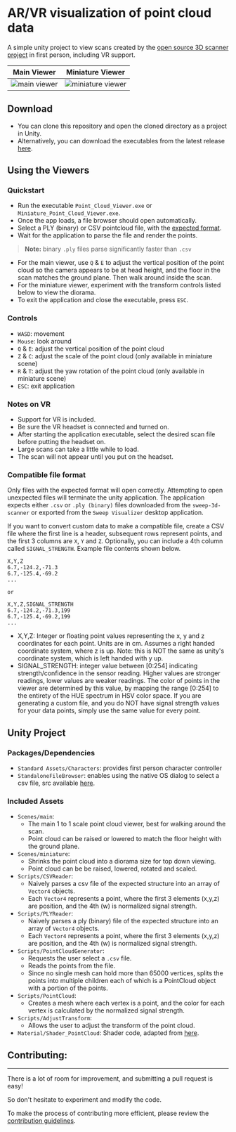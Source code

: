 # AR/VR visualization of point cloud data
A simple unity project to view scans created by the [open source 3D scanner project](https://github.com/scanse/sweep-3d-scanner) in first person, including VR support.


Main Viewer                |  Miniature Viewer
:-------------------------:|:-------------------------:
![main viewer](https://s3.amazonaws.com/scanse/3D-Scanner/docs/imgs/viewer/main_viewer.PNG)  |  ![miniature viewer](https://s3.amazonaws.com/scanse/3D-Scanner/docs/imgs/viewer/miniature_viewer.PNG)

## Download
- You can clone this repository and open the cloned directory as a project in Unity.
- Alternatively, you can download the executables from the latest release [here](https://github.com/scanse/sweep-3d-scanner-unity-viewer/releases).

## Using the Viewers
### Quickstart
- Run the executable `Point_Cloud_Viewer.exe` or `Miniature_Point_Cloud_Viewer.exe`.
- Once the app loads, a file browser should open automatically. 
- Select a PLY (binary) or CSV pointcloud file, with the [expected format](#compatible-file-format).
- Wait for the application to parse the file and render the points. 
> **Note:** binary `.ply` files parse significantly faster than `.csv`
- For the main viewer, use `Q` & `E` to adjust the vertical position of the point cloud so the camera appears to be at head height, and the floor in the scan matches the ground plane. Then walk around inside the scan.
- For the miniature viewer, experiment with the transform controls listed below to view the diorama.
- To exit the application and close the executable, press `ESC`.

### Controls
- `WASD`: movement
- `Mouse`: look around
- `Q` & `E`: adjust the vertical position of the point cloud
- `Z` & `C`: adjust the scale of the point cloud (only available in miniature scene)
- `R` & `T`: adjust the yaw rotation of the point cloud (only available in miniature scene)
- `ESC`: exit application

### Notes on VR
- Support for VR is included.
- Be sure the VR headset is connected and turned on.
- After starting the application executable, select the desired scan file before putting the headset on.
- Large scans can take a little while to load.
- The scan will not appear until you put on the headset.

### Compatible file format
Only files with the expected format will open correctly. Attempting to open unexpected files will terminate the unity application. The application expects either `.csv` or `.ply (binary)` files downloaded from the `sweep-3d-scanner` or exported from the `Sweep Visualizer` desktop application. 

If you want to convert custom data to make a compatible file, create a CSV file where the first line is a header, subsequent rows represent points, and the first 3 columns are `X`, `Y` and `Z`. Optionally, you can include a 4th column called `SIGNAL_STRENGTH`. Example file contents shown below.
```csv
X,Y,Z
6.7,-124.2,-71.3
6.7,-125.4,-69.2
...

or 

X,Y,Z,SIGNAL_STRENGTH
6.7,-124.2,-71.3,199
6.7,-125.4,-69.2,199
...
```

- X,Y,Z: Integer or floating point values representing the x, y and z coordinates for each point. Units are in cm. Assumes a right handed coordinate system, where z is up. Note: this is NOT the same as unity's coordinate system, which is left handed with y up.
- SIGNAL_STRENGTH: integer value between [0:254] indicating strength/confidence in the sensor reading. Higher values are stronger readings, lower values are weaker readings. The color of points in the viewer are determined by this value, by mapping the range [0:254] to the entirety of the HUE spectrum in HSV color space. If you are generating a custom file, and you do NOT have signal strength values for your data points, simply use the same value for every point. 

## Unity Project
### Packages/Dependencies
- `Standard Assets/Characters`: provides first person character controller
- `StandaloneFileBrowser`: enables using the native OS dialog to select a csv file, src available [here](https://github.com/gkngkc/UnityStandaloneFileBrowser).

### Included Assets
- `Scenes/main`: 
  - The main 1 to 1 scale point cloud viewer, best for walking around the scan.
  - Point cloud can be raised or lowered to match the floor height with the ground plane.
- `Scenes/miniature`:
  - Shrinks the point cloud into a diorama size for top down viewing. 
  - Point cloud can be be raised, lowered, rotated and scaled.
- `Scripts/CSVReader`: 
  - Naively parses a csv file of the expected structure into an array of `Vector4` objects. 
  - Each `Vector4` represents a point, where the first 3 elements (x,y,z) are position, and the 4th (w) is normalized signal strength.
- `Scripts/PLYReader`: 
  - Naively parses a ply (binary) file of the expected structure into an array of `Vector4` objects. 
  - Each `Vector4` represents a point, where the first 3 elements (x,y,z) are position, and the 4th (w) is normalized signal strength.
- `Scripts/PointCloudGenerator`: 
  - Requests the user select a `.csv` file.
  - Reads the points from the file.
  - Since no single mesh can hold more than 65000 vertices, splits the points into multiple children each of which is a PointCloud object with a portion of the points. 
- `Scripts/PointCloud`: 
  - Creates a mesh where each vertex is a point, and the color for each vertex is calculated by the normalized signal strength.
- `Scripts/AdjustTransform`: 
  - Allows the user to adjust the transform of the point cloud.
- `Material/Shader_PointCloud`: Shader code, adapted from [here](http://www.kamend.com/2014/05/rendering-a-point-cloud-inside-unity/).

## Contributing:
-------------------
There is a lot of room for improvement, and submitting a pull request is easy! 

So don't hesitate to experiment and modify the code.

To make the process of contributing more efficient, please review the [contribution guidelines](.github/CONTRIBUTING.md).

